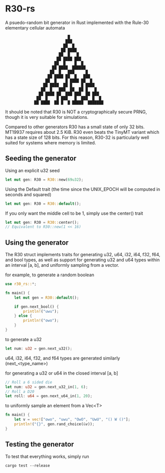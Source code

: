 # R30-rs
A psuedo-random bit generator in Rust implemented with the Rule-30 elementary cellular automata

                                █
                               ███
                              ██  █
                             ██ ████
                            ██  █   █
                           ██ ████ ███
                          ██  █    █  █
                         ██ ████  ██████
                        ██  █   ███     █
                       ██ ████ ██  █   ███
                      ██  █    █ ████ ██  █
                     ██ ████  ██ █    █ ████
                    ██  █   ███  ██  ██ █   █
                   ██ ████ ██  ███ ███  ██ ███
                  ██  █    █ ███   █  ███  █  █
                 ██ ████  ██ █  █ █████  ███████

It should be noted that R30 is NOT a cryptographically secure PRNG, though it is very suitable for simulations.

Compared to other generators R30 has a small state of only 32 bits. MT19937 requires about 2.5 KiB. R30 even beats the TinyMT variant which has a state size of 128 bits. For this reason, R30-32 is particularly well suited for systems where memory is limited. 

## Seeding the generator

Using an explicit u32 seed
```Rust
let mut gen: R30 = R30::new(69u32);
```

Using the Default trait
(the time since the UNIX_EPOCH will be computed in seconds and squared)
```Rust
let mut gen: R30 = R30::default();
```

If you only want the middle cell to be 1, simply use the center() trait
```Rust
let mut gen: R30 = R30::center();
// Equivalent to R30::new(1 << 16)
```

## Using the generator
The R30 struct implements traits for generating u32, u64, i32, i64, f32, f64, and bool types, as well as support for generating u32 and u64 types within an interval [a, b], and uniformly sampling from a vector.

for example, to generate a random boolean
```Rust
use r30_rs::*;

fn main() {    
    let mut gen = R30::default();

    if gen.next_bool() {
        println!("uwu");
    } else {
        println!("owo");
    }
}
```

to generate a u32
```Rust
let num: u32 = gen.next_u32();
```
u64, i32, i64, f32, and f64 types are generated similarly 
(next_<type_name>)

for generating a u32 or u64 in the closed interval [a, b]
```Rust
// Roll a 6 sided die
let num: u32 = gen.next_u32_in(1, 6);
// Roll a D20
let roll: u64 = gen.next_u64_in(1, 20);
```

to uniformly sample an element from a Vec\<T>
```Rust
fn main() {
    let v = vec!["owo", "uwu", "OwO", "UwU", "() W ()"];
    println!("{}", gen.rand_choice(&v));
}
```

## Testing the generator
To test that everything works, simply run
```console
cargo test --release
```